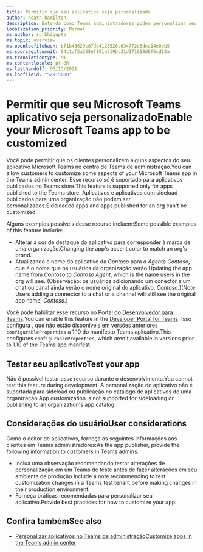```yaml
---
title: Permitir que seu aplicativo seja personalizado
author: heath-hamilton
description: Entenda como Teams administradores podem personalizar seu aplicativo para sua organização.
localization_priority: Normal
ms.author: surbhigupta
ms.topic: overview
ms.openlocfilehash: bf1b43629c87dd4123520c634772e5dea14e0bb5
ms.sourcegitcommit: 64c1cf2a268ef101a519bc31d171618d0f6cd12a
ms.translationtype: MT
ms.contentlocale: pt-BR
ms.lasthandoff: 06/13/2021
ms.locfileid: "52915080"
---
```

# <a name="enable-your-microsoft-teams-app-to-be-customized"></a><span data-ttu-id="de390-103">Permitir que seu Microsoft Teams aplicativo seja personalizado</span><span class="sxs-lookup"><span data-stu-id="de390-103">Enable your Microsoft Teams app to be customized</span></span>

<span data-ttu-id="de390-104">Você pode permitir que os clientes personalizem alguns aspectos do seu aplicativo Microsoft Teams no centro de Teams de administração.</span><span class="sxs-lookup"><span data-stu-id="de390-104">You can allow customers to customize some aspects of your Microsoft Teams app in the Teams admin center.</span></span> <span data-ttu-id="de390-105">Esse recurso só é suportado para aplicativos publicados no Teams store.</span><span class="sxs-lookup"><span data-stu-id="de390-105">This feature is supported only for apps published to the Teams store.</span></span> <span data-ttu-id="de390-106">Aplicativos e aplicativos com sideload publicados para uma organização não podem ser personalizados.</span><span class="sxs-lookup"><span data-stu-id="de390-106">Sideloaded apps and apps published for an org can't be customized.</span></span>

<span data-ttu-id="de390-107">Alguns exemplos possíveis desse recurso incluem:</span><span class="sxs-lookup"><span data-stu-id="de390-107">Some possible examples of this feature include:</span></span>

* <span data-ttu-id="de390-108">Alterar a cor de destaque do aplicativo para corresponder à marca de uma organização.</span><span class="sxs-lookup"><span data-stu-id="de390-108">Changing the app's accent color to match an org's brand.</span></span>
* <span data-ttu-id="de390-109">Atualizando o nome do aplicativo da *Contoso* para *o Agente Contoso*, que é o nome que os usuários da organização verão.</span><span class="sxs-lookup"><span data-stu-id="de390-109">Updating the app name from *Contoso* to *Contoso Agent*, which is the name users in the org will see.</span></span> <span data-ttu-id="de390-110">(Observação: os usuários adicionando um conector a um chat ou canal ainda verão o nome original do aplicativo, *Contoso*.)</span><span class="sxs-lookup"><span data-stu-id="de390-110">(Note: Users adding a connector to a chat or a channel will still see the original app name, *Contoso*.)</span></span>

<span data-ttu-id="de390-111">Você pode habilitar esse recurso no Portal do [Desenvolvedor para Teams](https://dev.teams.microsoft.com/home).</span><span class="sxs-lookup"><span data-stu-id="de390-111">You can enable this feature in the [Developer Portal for Teams](https://dev.teams.microsoft.com/home).</span></span> <span data-ttu-id="de390-112">Isso configura , que não estão disponíveis em versões anteriores `configurableProperties` a 1,10 do manifesto Teams aplicativo.</span><span class="sxs-lookup"><span data-stu-id="de390-112">This configures `configurableProperties`, which aren't available in versions prior to 1.10 of the Teams app manifest.</span></span>

## <a name="test-your-app"></a><span data-ttu-id="de390-113">Testar seu aplicativo</span><span class="sxs-lookup"><span data-stu-id="de390-113">Test your app</span></span>

<span data-ttu-id="de390-114">Não é possível testar esse recurso durante o desenvolvimento.</span><span class="sxs-lookup"><span data-stu-id="de390-114">You cannot test this feature during development.</span></span> <span data-ttu-id="de390-115">A personalização do aplicativo não é suportada para sideload ou publicação no catálogo de aplicativos de uma organização.</span><span class="sxs-lookup"><span data-stu-id="de390-115">App customization is not supported for sideloading or publishing to an organization's app catalog.</span></span>

## <a name="user-considerations"></a><span data-ttu-id="de390-116">Considerações do usuário</span><span class="sxs-lookup"><span data-stu-id="de390-116">User considerations</span></span>

<span data-ttu-id="de390-117">Como o editor de aplicativos, forneça as seguintes informações aos clientes em Teams administradores:</span><span class="sxs-lookup"><span data-stu-id="de390-117">As the app publisher, provide the following information to customers in Teams admins:</span></span>
* <span data-ttu-id="de390-118">Inclua uma observação recomendando testar alterações de personalização em um Teams de teste antes de fazer alterações em seu ambiente de produção.</span><span class="sxs-lookup"><span data-stu-id="de390-118">Include a note recommending to test customization changes in a Teams test tenant before making changes in their production environment.</span></span> 
* <span data-ttu-id="de390-119">Forneça práticas recomendadas para personalizar seu aplicativo.</span><span class="sxs-lookup"><span data-stu-id="de390-119">Provide best practices for how to customize your app.</span></span>

## <a name="see-also"></a><span data-ttu-id="de390-120">Confira também</span><span class="sxs-lookup"><span data-stu-id="de390-120">See also</span></span>

* [<span data-ttu-id="de390-121">Personalizar aplicativos no Teams de administração</span><span class="sxs-lookup"><span data-stu-id="de390-121">Customize apps in the Teams admin center</span></span>](/MicrosoftTeams/customize-apps)
